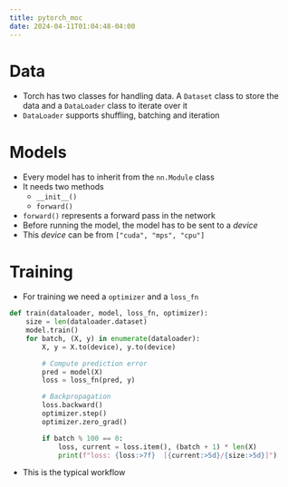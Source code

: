 ```yaml
---
title: pytorch_moc
date: 2024-04-11T01:04:48-04:00
---
```


# Data
- Torch has two classes for handling data. A `Dataset` class to store the data and a `DataLoader` class to iterate over it
- `DataLoader` supports shuffling, batching and iteration

# Models
- Every model has to inherit from the `nn.Module` class
- It needs two methods
	- `__init__()`
	- `forward()`
- `forward()` represents a forward pass in the network
- Before running the model, the model has to be sent to a *device*
- This *device* can be from `["cuda", "mps", "cpu"]`


# Training
- For training we need a `optimizer` and a `loss_fn`
```python
def train(dataloader, model, loss_fn, optimizer):
    size = len(dataloader.dataset)
    model.train()
    for batch, (X, y) in enumerate(dataloader):
        X, y = X.to(device), y.to(device)

        # Compute prediction error
        pred = model(X)
        loss = loss_fn(pred, y)

        # Backpropagation
        loss.backward()
        optimizer.step()
        optimizer.zero_grad()

        if batch % 100 == 0:
            loss, current = loss.item(), (batch + 1) * len(X)
            print(f"loss: {loss:>7f}  [{current:>5d}/{size:>5d}]")
```

- This is the typical workflow